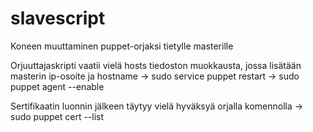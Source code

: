 # slavescript
Koneen muuttaminen puppet-orjaksi tietylle masterille 

Orjuuttajaskripti vaatii vielä hosts tiedoston muokkausta, jossa lisätään masterin ip-osoite ja hostname
  -> sudo service puppet restart
  -> sudo puppet agent --enable
  
Sertifikaatin luonnin jälkeen täytyy vielä hyväksyä orjalla komennolla 
  -> sudo puppet cert --list
  
